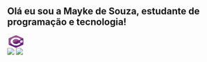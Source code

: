 ## Olá eu sou a Mayke de Souza, estudante de programação e tecnologia!

<img align="center" alt="Mayke-CSharp" height="30" width="40" src="https://raw.githubusercontent.com/devicons/devicon/master/icons/csharp/csharp-original.svg">

<div> 
  <a href="https://instagram.com/wtfmayke" target="_blank"><img src="https://img.shields.io/badge/-Instagram-%23E4405F?style=for-the-badge&logo=instagram&logoColor=white" target="_blank"></a>
  <a href = "mailto:mayke.souza2002@gmail.com"><img src="https://img.shields.io/badge/-Gmail-%23333?style=for-the-badge&logo=gmail&logoColor=white" target="_blank"></a>  
</div>
